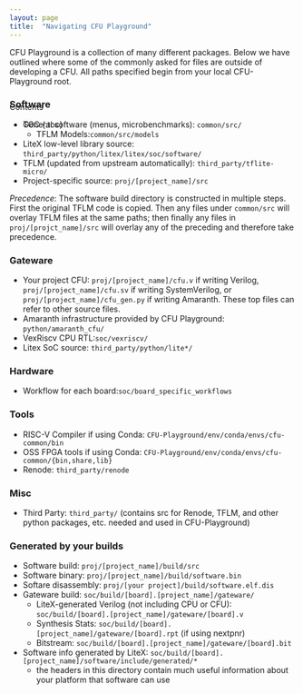 ```yaml
---
layout: page
title:  "Navigating CFU Playground"
---
```


CFU Playground is a collection of many different packages. 
Below we have outlined where some of the commonly asked for files are outside of developing a CFU.
All paths specified begin from your local CFU-Playground root. 

<div id="toc_container" style="position: absolute" markdown="1">
<p class="toc_title">Contents</p>

* TOC
{:toc}
</div>

### Software
* General software (menus, microbenchmarks): `common/src/`
  * TFLM Models:`common/src/models`
* LiteX low-level library source: `third_party/python/litex/litex/soc/software/`
* TFLM (updated from upstream automatically): `third_party/tflite-micro/`
* Project-specific source: `proj/[project_name]/src`

*Precedence*: The software build directory is constructed in multiple steps.  First the original TFLM code is copied.  Then any files under `common/src` will overlay TFLM files at the same paths; then finally any files in `proj/[projct_name]/src` will overlay any of the preceding and therefore take precedence.

### Gateware
* Your project CFU: `proj/[project_name]/cfu.v` if writing Verilog, `proj/[project_name]/cfu.sv` if writing SystemVerilog, or `proj/[project_name]/cfu_gen.py` if writing Amaranth.   These top files can refer to other source files.
* Amaranth infrastructure provided by CFU Playground: `python/amaranth_cfu/`
* VexRiscv CPU RTL:`soc/vexriscv/` 
* Litex SoC source: `third_party/python/lite*/`


### Hardware
* Workflow for each board:`soc/board_specific_workflows` 

### Tools
* RISC-V Compiler if using Conda: `CFU-Playground/env/conda/envs/cfu-common/bin`
* OSS FPGA tools if using Conda: `CFU-Playground/env/conda/envs/cfu-common/{bin,share,lib}`
* Renode: `third_party/renode`


### Misc
* Third Party: `third_party/` (contains src for Renode, TFLM, and other python packages, etc. needed and used in CFU-Playground) 

### Generated by your builds
* Software build: `proj/[project_name]/build/src`
* Software binary: `proj/[project_name]/build/software.bin`
* Softare disassembly: `proj/[your project]/build/software.elf.dis`
* Gateware build: `soc/build/[board].[project_name]/gateware/`
  * LiteX-generated Verilog (not including CPU or CFU): `soc/build/[board].[project_name]/gateware/[board].v`
  * Synthesis Stats: `soc/build/[board].[project_name]/gateware/[board].rpt` (if using nextpnr)
  * Bitstream: `soc/build/[board].[project_name]/gateware/[board].bit`
* Software info generated by LiteX: `soc/build/[board].[project_name]/software/include/generated/*`
  * the headers in this directory contain much useful information about your platform that software can use   
